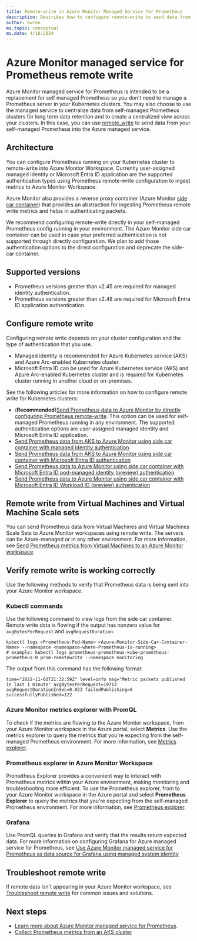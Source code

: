 ```yaml
---
title: Remote-write in Azure Monitor Managed Service for Prometheus
description: Describes how to configure remote-write to send data from self-managed Prometheus running in your AKS cluster or Azure Arc-enabled Kubernetes cluster 
author: bwren 
ms.topic: conceptual
ms.date: 4/18/2024
---
```


# Azure Monitor managed service for Prometheus remote write
Azure Monitor managed service for Prometheus is intended to be a replacement for self managed Prometheus so you don't need to manage a Prometheus server in your Kubernetes clusters. You may also choose to use the managed service to centralize data from self-managed Prometheus clusters for long term data retention and to create a centralized view across your clusters. In this case, you can use [remote_write](https://prometheus.io/docs/prometheus/latest/configuration/configuration/#remote_write) to send data from your self-managed Prometheus into the Azure managed service.

## Architecture

You can configure Prometheus running on your Kubernetes cluster to remote-write into Azure Monitor Workspace. Currently user-assigned managed identity or Microsoft Entra ID application are the supported authentication types using Prometheus remote-write configuration to ingest metrics to Azure Monitor Workspace.

Azure Monitor also provides a reverse proxy container (Azure Monitor [side car container](/azure/architecture/patterns/sidecar)) that provides an abstraction for ingesting Prometheus remote write metrics and helps in authenticating packets.

We recommend configuring remote-write directly in your self-managed Prometheus config running in your environment. The Azure Monitor side car container can be used in case your preferred authentication is not supported through directly configuration. We plan to add those authentication options to the direct configuration and deprecate the side-car container.


## Supported versions

- Prometheus versions greater than v2.45 are required for managed identity authentication.
- Prometheus versions greater than v2.48 are required for Microsoft Entra ID application authentication. 


## Configure remote write

Configuring remote write depends on your cluster configuration and the type of authentication that you use.

- Managed identity is recommended for Azure Kubernetes service (AKS) and Azure Arc-enabled Kubernetes cluster. 
- Microsoft Entra ID can be used for Azure Kubernetes service (AKS) and Azure Arc-enabled Kubernetes cluster and is required for Kubernetes cluster running in another cloud or on-premises.

See the following articles for more information on how to configure remote write for Kubernetes clusters:

- (**Recommended**)[Send Prometheus data to Azure Monitor by directly configuring Prometheus remote-write](../essentials/prometheus-remote-write-virtual-machines.md#set-up-authentication-for-remote-write). This option can be used for self-managed Prometheus running in any environment. The supported authentication options are user-assigned managed identity and Microsoft Entra ID application.
- [Send Prometheus data from AKS to Azure Monitor using side car container with managed identity authentication](/azure/azure-monitor/containers/prometheus-remote-write-managed-identity)
- [Send Prometheus data from AKS to Azure Monitor using side car container with Microsoft Entra ID authentication](/azure/azure-monitor/containers/prometheus-remote-write-active-directory)
- [Send Prometheus data to Azure Monitor using side car container with Microsoft Entra ID pod-managed identity (preview) authentication](/azure/azure-monitor/containers/prometheus-remote-write-azure-ad-pod-identity)
- [Send Prometheus data to Azure Monitor using side car container with Microsoft Entra ID Workload ID (preview) authentication](/azure/azure-monitor/containers/prometheus-remote-write-azure-workload-identity)

## Remote write from Virtual Machines and Virtual Machine Scale sets 

You can send Prometheus data from Virtual Machines and Virtual Machines Scale Sets to Azure Monitor workspaces using remote write. The servers can be Azure-managed or in any other environment. For more information, see [Send Prometheus metrics from Virtual Machines to an Azure Monitor workspace](/azure/azure-monitor/essentials/prometheus-remote-write-virtual-machines).


## Verify remote write is working correctly

Use the following methods to verify that Prometheus data is being sent into your Azure Monitor workspace.

### Kubectl commands

Use the following command to view logs from the side car container. Remote write data is flowing if the output has nonzero value for `avgBytesPerRequest` and `avgRequestDuration`.

```azurecli
kubectl logs <Prometheus-Pod-Name> <Azure-Monitor-Side-Car-Container-Name> --namespace <namespace-where-Prometheus-is-running>
# example: kubectl logs prometheus-prometheus-kube-prometheus-prometheus-0 prom-remotewrite --namespace monitoring
```

The output from this command has the following format:

```
time="2022-11-02T21:32:59Z" level=info msg="Metric packets published in last 1 minute" avgBytesPerRequest=19713 avgRequestDurationInSec=0.023 failedPublishing=0 successfullyPublished=122
```


### Azure Monitor metrics explorer with PromQL

To check if the metrics are flowing to the Azure Monitor workspace, from your Azure Monitor workspace in the Azure portal, select **Metrics**. Use the metrics explorer to query the metrics that you're expecting from the self-managed Prometheus environment. For more information, see [Metrics explorer](/azure/azure-monitor/essentials/metrics-explorer).


### Prometheus explorer in Azure Monitor Workspace

Prometheus Explorer provides a convenient way to interact with Prometheus metrics within your Azure environment, making monitoring and troubleshooting more efficient. To use the Prometheus explorer, from to your Azure Monitor workspace in the Azure portal and select **Prometheus Explorer** to query the metrics that you're expecting from the self-managed Prometheus environment.
For more information, see [Prometheus explorer](/azure/azure-monitor/essentials/prometheus-workbooks).

### Grafana

Use PromQL queries in Grafana and verify that the results return expected data. For more information on configuring Grafana for Azure managed service for Prometheus, see [Use Azure Monitor managed service for Prometheus as data source for Grafana using managed system identity](../essentials/prometheus-grafana.md) 


## Troubleshoot remote write 

If remote data isn't appearing in your Azure Monitor workspace, see [Troubleshoot remote write](../containers/prometheus-remote-write-troubleshooting.md) for common issues and solutions. 


## Next steps

- [Learn more about Azure Monitor managed service for Prometheus](../essentials/prometheus-metrics-overview.md).
- [Collect Prometheus metrics from an AKS cluster](../containers/kubernetes-monitoring-enable.md#enable-prometheus-and-grafana)
